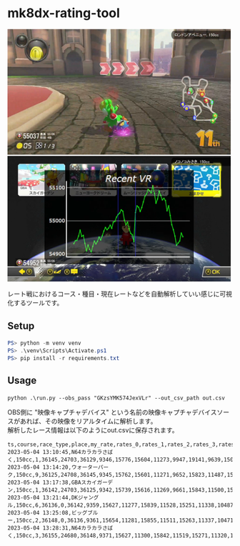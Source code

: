 # mk8dx-rating-tool

<img src="doc/img0.png" width=500> 
<img src="doc/img1.png" width=500>

レート戦におけるコース・種目・現在レートなどを自動解析していい感じに可視化するツールです。

## Setup

```powershell
PS> python -m venv venv
PS> .\venv\Scripts\Activate.ps1 
PS> pip install -r requirements.txt
```


## Usage

```
python .\run.py --obs_pass "GKzsYMK574JexVLr" --out_csv_path out.csv
```

OBS側に "映像キャプチャデバイス" という名前の映像キャプチャデバイスソースがあれば、その映像をリアルタイムに解析します。  
解析したレース情報は以下のようにout.csvに保存されます。

```
ts,course,race_type,place,my_rate,rates_0,rates_1,rates_2,rates_3,rates_4,rates_5,rates_6,rates_7,rates_8,rates_9,rates_10,rates_11
2023-05-04 13:10:45,N64カラカラさばく,150cc,1,36145,24703,36129,9346,15776,15604,11273,9947,19141,9639,15094,15801,11464
2023-05-04 13:14:20,ウォーターパーク,150cc,9,36125,24708,36145,9345,15762,15601,11271,9652,15823,11487,15243,11767,11297
2023-05-04 13:17:38,GBAスカイガーデン,150cc,1,36142,24703,36125,9342,15739,15616,11269,9661,15843,11500,15269,11315,11598
2023-05-04 13:21:44,DKジャングル,150cc,6,36136,0,36142,9359,15627,11277,15839,11528,15251,11338,10487,15209,18910
2023-05-04 13:25:08,ビッグブルー,150cc,2,36148,0,36136,9361,15654,11281,15855,11511,15263,11337,10471,15215,18927
2023-05-04 13:28:31,N64カラカラさばく,150cc,3,36155,24680,36148,9371,15627,11300,15842,11519,15271,11320,10464,15233,18917
```
